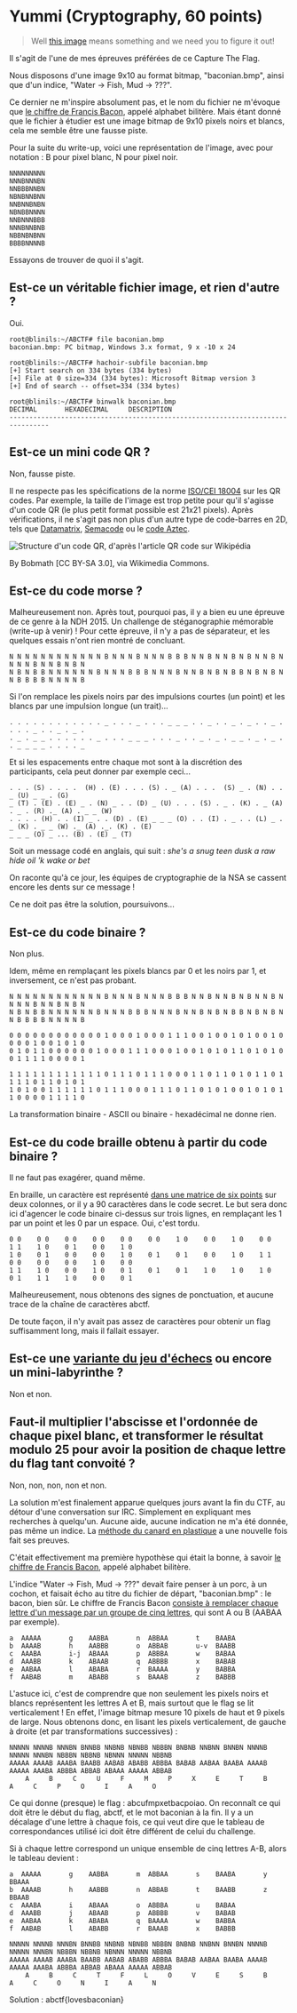 # Yummi (Cryptography, 60 points)
>Well [this image](baconian.bmp) means something and we need you to figure it out!

Il s'agit de l'une de mes épreuves préférées de ce Capture The Flag.

Nous disposons d'une image 9x10 au format bitmap, "baconian.bmp", ainsi que d'un indice, "Water -> Fish, Mud -> ???".

Ce dernier ne m'inspire absolument pas, et le nom du fichier ne m'évoque que 
[le chiffre de Francis Bacon](http://www.apprendre-en-ligne.net/crypto/stegano/bilitere.html),
appelé alphabet bilitère. Mais étant donné que le fichier à étudier est une image bitmap de 9x10 pixels noirs
et blancs, cela me semble être une fausse piste.

Pour la suite du write-up, voici une représentation de l'image, avec pour notation : B pour pixel blanc, N pour pixel noir.

```
NNNNNNNNN
NNNBNNNBN
NNBBBNNBN
NBNBNNBNN
NNBNNBNBN
NBNBBNNNN
NNBNNNBBB
NNNBNNBNB
NBBNBNBNN
BBBBNNNNB
```

Essayons de trouver de quoi il s'agit.

## Est-ce un véritable fichier image, et rien d'autre ?

Oui.

```
root@blinils:~/ABCTF# file baconian.bmp
baconian.bmp: PC bitmap, Windows 3.x format, 9 x -10 x 24

root@blinils:~/ABCTF# hachoir-subfile baconian.bmp
[+] Start search on 334 bytes (334 bytes)
[+] File at 0 size=334 (334 bytes): Microsoft Bitmap version 3
[+] End of search -- offset=334 (334 bytes)

root@blinils:~/ABCTF# binwalk baconian.bmp
DECIMAL       HEXADECIMAL     DESCRIPTION
--------------------------------------------------------------------------------

```

## Est-ce un mini code QR ?

Non, fausse piste.

Il ne respecte pas les spécifications de la norme
[ISO/CEI 18004](http://www.swisseduc.ch/informatik/theoretische_informatik/qr_codes/docs/qr_standard.pdf) sur les QR codes.
Par exemple, la taille de l'image est trop petite pour qu'il s'agisse d'un code QR
(le plus petit format possible est 21x21 pixels). Après vérifications, il ne s'agit pas non plus
d'un autre type de code-barres en 2D, tels que [Datamatrix](https://fr.wikipedia.org/wiki/Datamatrix),
[Semacode](https://en.wikipedia.org/wiki/Semacode) ou le [code Aztec](https://fr.wikipedia.org/wiki/Code_Aztec).

![Structure d'un code QR, d'après l'article QR code sur Wikipédia](QR_Code_Structure.png)

By Bobmath [CC BY-SA 3.0], via Wikimedia Commons.
 
## Est-ce du code morse ?

Malheureusement non. Après tout, pourquoi pas, il y a bien eu une épreuve de ce genre à la NDH 2015.
Un challenge de stéganographie mémorable (write-up à venir) ! Pour cette épreuve, il n'y a pas de séparateur,
et les quelques essais n'ont rien montré de concluant.

```
N N N N N N N N N N N N B N N N B N N N B B B N N B N N B N B N N B N N N N B N N B N B N
N B N B B N N N N N N B N N N B B B N N N B N N B N B N B B N B N B N N B B B B N N N N B
```

Si l'on remplace les pixels noirs par des impulsions courtes (un point) 
et les blancs par une impulsion longue (un trait)...

```
. . . . . . . . . . . . _ . . . _ . . . _ _ _ . . _ . . _ . _ . . _ . . . . _ . . _ . _ .
. _ . _ _ . . . . . . _ . . . _ _ _ . . . _ . . _ . _ . _ _ . _ . _ . . _ _ _ _ . . . . _
```

Et si les espacements entre chaque mot sont à la discrétion des participants, cela peut donner par exemple ceci...

```
. . . (S) . . . .  (H) . (E) . . . (S) . _ (A) . . .  (S) _ . (N) . . _ (U) _ _ . (G)
_ (T) . (E) . (E) _ . (N) _ . . (D) _ (U) . . . (S) . _ . (K) . _ (A) . _ . (R) ._ (A) . _ _ (W)
. . . . (H) . . (I) _ . . (D) . (E) _ _ _ (O) . . (I) . _ . . (L) _ . _ (K) . _ _ (W) ._ (A) ._. (K) . (E)
_ _ _ (O) _ ... (B) . (E) _ (T)
```

Soit un message codé en anglais, qui suit : _she's a snug teen dusk a raw hide oil 'k wake or bet_

On raconte qu'à ce jour, les équipes de cryptographie de la NSA se cassent encore les dents sur ce message !

Ce ne doit pas être la solution, poursuivons...

 
## Est-ce du code binaire ?

Non plus.

Idem, même en remplaçant les pixels blancs par 0 et les noirs par 1, et inversement, ce n'est pas probant.

```
N N N N N N N N N N N N B N N N B N N N B B B N N B N N B N B N N B N N N N B N N B N B N
N B N B B N N N N N N B N N N B B B N N N B N N B N B N B B N B N B N N B B B B N N N N B
```

```
0 0 0 0 0 0 0 0 0 0 0 0 1 0 0 0 1 0 0 0 1 1 1 0 0 1 0 0 1 0 1 0 0 1 0 0 0 0 1 0 0 1 0 1 0
0 1 0 1 1 0 0 0 0 0 0 1 0 0 0 1 1 1 0 0 0 1 0 0 1 0 1 0 1 1 0 1 0 1 0 0 1 1 1 1 0 0 0 0 1
```
 
```
1 1 1 1 1 1 1 1 1 1 1 1 0 1 1 1 0 1 1 1 0 0 0 1 1 0 1 1 0 1 0 1 1 0 1 1 1 1 0 1 1 0 1 0 1
1 0 1 0 0 1 1 1 1 1 1 0 1 1 1 0 0 0 1 1 1 0 1 1 0 1 0 1 0 0 1 0 1 0 1 1 0 0 0 0 1 1 1 1 0
```

La transformation binaire - ASCII ou binaire - hexadécimal ne donne rien.

 
## Est-ce du code braille obtenu à partir du code binaire ?

Il ne faut pas exagérer, quand même.

En braille, un caractère est représenté [dans une matrice de six points](https://fr.wikipedia.org/wiki/Braille)
sur deux colonnes, or il y a 90 caractères dans le code secret. Le but sera donc ici d'agencer le code binaire
ci-dessus sur trois lignes, en remplaçant les 1 par un point et les 0 par un espace. Oui, c'est tordu.

```
0 0    0 0    0 0    0 0    0 0    0 0    1 0    0 0    1 0    0 0    1 1    1 0    0 1    0 0    1 0
1 0    0 1    0 0    0 0    1 0    0 1    0 1    0 0    1 0    1 1    0 0    0 0    0 0    1 0    0 0
1 1    1 0    0 0    1 0    0 1    0 1    0 1    1 0    1 0    1 0    0 1    1 1    1 0    0 0    0 1
```

Malheureusement, nous obtenons des signes de ponctuation, et aucune trace de la chaîne de caractères abctf.

De toute façon, il n'y avait pas assez de caractères pour obtenir un flag suffisamment long, mais il fallait essayer.

 
## Est-ce une [variante du jeu d'échecs](https://fr.wikipedia.org/wiki/Variante_du_jeu_d'%C3%A9checs) ou encore un mini-labyrinthe ?

Non et non.

## Faut-il multiplier l'abscisse et l'ordonnée de chaque pixel blanc, et transformer le résultat modulo 25 pour avoir la position de chaque lettre du flag tant convoité ?

Non, non, non, non et non.

La solution m'est finalement apparue quelques jours avant la fin du CTF, au détour d'une conversation sur IRC.
Simplement en expliquant mes recherches à quelqu'un. Aucune aide, aucune indication ne m'a été donnée, pas même un indice.
La [méthode du canard en plastique](https://fr.wikipedia.org/wiki/M%C3%A9thode_du_canard_en_plastique) a
une nouvelle fois fait ses preuves.

C'était effectivement ma première hypothèse qui était la bonne,
à savoir [le chiffre de Francis Bacon](http://www.apprendre-en-ligne.net/crypto/stegano/bilitere.html),
appelé alphabet bilitère.

L'indice "Water -> Fish, Mud -> ???" devait faire penser à un porc,
à un cochon, et faisait écho au titre du fichier de départ, "baconian.bmp" : le bacon, bien sûr.
Le chiffre de Francis Bacon [consiste à remplacer chaque lettre d'un message par
un groupe de cinq lettres](https://en.wikipedia.org/wiki/Bacon's_cipher#Cipher_details),
qui sont A ou B (AABAA par exemple).

```
a  AAAAA       g    AABBA       n  ABBAA       t    BAABA
b  AAAAB       h    AABBB       o  ABBAB       u-v  BAABB
c  AAABA       i-j  ABAAA       p  ABBBA       w    BABAA
d  AAABB       k    ABAAB       q  ABBBB       x    BABAB
e  AABAA       l    ABABA       r  BAAAA       y    BABBA
f  AABAB       m    ABABB       s  BAAAB       z    BABBB
```

L'astuce ici, c'est de comprendre que non seulement les pixels noirs et blancs représentent les lettres A et B,
mais surtout que le flag se lit verticalement ! En effet, l'image bitmap mesure 10 pixels de haut et 9 pixels de large.
Nous obtenons donc, en lisant les pixels verticalement, de gauche à droite (et par transformations successives) :

```
NNNNN NNNNB NNNBN BNNBB NNBNB NBNBB NBBBN BNBNB NNBNN BNNBN NNNNB NNNNN NNNBN NBBBN NBBNB NBNNN NNNNN NBBNB
AAAAA AAAAB AAABA BAABB AABAB ABABB ABBBA BABAB AABAA BAABA AAAAB AAAAA AAABA ABBBA ABBAB ABAAA AAAAA ABBAB
    A     B     C     U     F     M     P     X     E     T     B     A     C     P     O     I     A     O
```
 

Ce qui donne (presque) le flag : abcufmpxetbacpoiao. 
On reconnaît ce qui doit être le début du flag, abctf, et le mot baconian à la fin.
Il y a un décalage d'une lettre à chaque fois, ce qui veut dire que le tableau
de correspondances utilisé ici doit être différent de celui du challenge.

Si à chaque lettre correspond un unique ensemble de cinq lettres A-B, alors le tableau devient :

```
a  AAAAA       g    AABBA       m  ABBAA       s    BAABA       y    BBAAA
b  AAAAB       h    AABBB       n  ABBAB       t    BAABB       z    BBAAB
c  AAABA       i    ABAAA       o  ABBBA       u    BABAA
d  AAABB       j    ABAAB       p  ABBBB       v    BABAB
e  AABAA       k    ABABA       q  BAAAA       w    BABBA
f  AABAB       l    ABABB       r  BAAAB       x    BABBB
```
 
```
NNNNN NNNNB NNNBN BNNBB NNBNB NBNBB NBBBN BNBNB NNBNN BNNBN NNNNB NNNNN NNNBN NBBBN NBBNB NBNNN NNNNN NBBNB
AAAAA AAAAB AAABA BAABB AABAB ABABB ABBBA BABAB AABAA BAABA AAAAB AAAAA AAABA ABBBA ABBAB ABAAA AAAAA ABBAB
    A     B     C     T     F     L     O     V     E     S     B     A     C     O     N     I     A     N
```
 
Solution : abctf{lovesbaconian}
